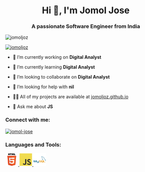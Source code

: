 <h1 align="center">Hi 👋, I'm Jomol Jose</h1>
<h3 align="center">A passionate Software Engineer from India</h3>

<p align="left"> <img src="https://komarev.com/ghpvc/?username=jomoljoz&label=Profile%20views&color=0e75b6&style=flat" alt="jomoljoz" /> </p>

<p align="left"> <a href="https://github.com/ryo-ma/github-profile-trophy"><img src="https://github-profile-trophy.vercel.app/?username=jomoljoz" alt="jomoljoz" /></a> </p>

- 🔭 I’m currently working on **Digital Analyst**

- 🌱 I’m currently learning **Digital Analyst**

- 👯 I’m looking to collaborate on **Digital Analyst**

- 🤝 I’m looking for help with **nil**

- 👨‍💻 All of my projects are available at [jomoljoz.github.io](jomoljoz.github.io)

- 💬 Ask me about **JS**

<h3 align="left">Connect with me:</h3>
<p align="left">
<a href="https://linkedin.com/in/jomol-jose" target="blank"><img align="center" src="https://raw.githubusercontent.com/rahuldkjain/github-profile-readme-generator/master/src/images/icons/Social/linked-in-alt.svg" alt="jomol-jose" height="30" width="40" /></a>
</p>

<h3 align="left">Languages and Tools:</h3>
<p align="left"> <a href="https://www.w3.org/html/" target="_blank" rel="noreferrer"> <img src="https://raw.githubusercontent.com/devicons/devicon/master/icons/html5/html5-original-wordmark.svg" alt="html5" width="40" height="40"/> </a> <a href="https://developer.mozilla.org/en-US/docs/Web/JavaScript" target="_blank" rel="noreferrer"> <img src="https://raw.githubusercontent.com/devicons/devicon/master/icons/javascript/javascript-original.svg" alt="javascript" width="40" height="40"/> </a> <a href="https://www.mysql.com/" target="_blank" rel="noreferrer"> <img src="https://raw.githubusercontent.com/devicons/devicon/master/icons/mysql/mysql-original-wordmark.svg" alt="mysql" width="40" height="40"/> </a> </p>
